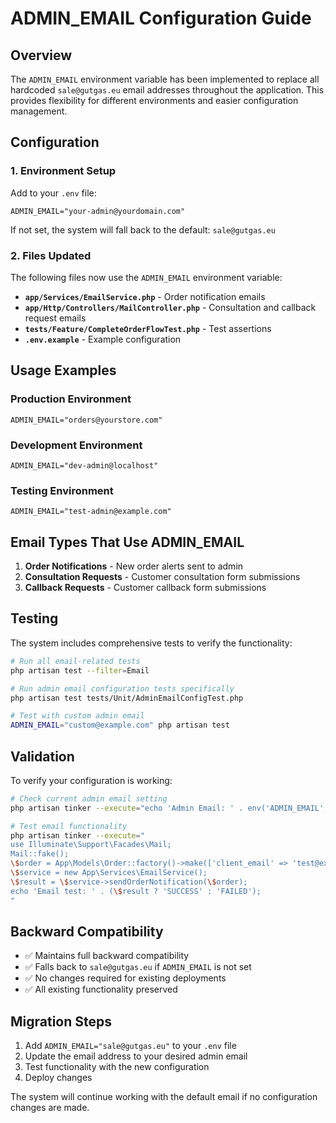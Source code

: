 # ADMIN_EMAIL Configuration Guide

## Overview

The `ADMIN_EMAIL` environment variable has been implemented to replace all hardcoded `sale@gutgas.eu` email addresses throughout the application. This provides flexibility for different environments and easier configuration management.

## Configuration

### 1. Environment Setup

Add to your `.env` file:
```env
ADMIN_EMAIL="your-admin@yourdomain.com"
```

If not set, the system will fall back to the default: `sale@gutgas.eu`

### 2. Files Updated

The following files now use the `ADMIN_EMAIL` environment variable:

- **`app/Services/EmailService.php`** - Order notification emails
- **`app/Http/Controllers/MailController.php`** - Consultation and callback request emails
- **`tests/Feature/CompleteOrderFlowTest.php`** - Test assertions
- **`.env.example`** - Example configuration

## Usage Examples

### Production Environment
```env
ADMIN_EMAIL="orders@yourstore.com"
```

### Development Environment
```env
ADMIN_EMAIL="dev-admin@localhost"
```

### Testing Environment
```env
ADMIN_EMAIL="test-admin@example.com"
```

## Email Types That Use ADMIN_EMAIL

1. **Order Notifications** - New order alerts sent to admin
2. **Consultation Requests** - Customer consultation form submissions
3. **Callback Requests** - Customer callback form submissions

## Testing

The system includes comprehensive tests to verify the functionality:

```bash
# Run all email-related tests
php artisan test --filter=Email

# Run admin email configuration tests specifically
php artisan test tests/Unit/AdminEmailConfigTest.php

# Test with custom admin email
ADMIN_EMAIL="custom@example.com" php artisan test
```

## Validation

To verify your configuration is working:

```bash
# Check current admin email setting
php artisan tinker --execute="echo 'Admin Email: ' . env('ADMIN_EMAIL', 'sale@gutgas.eu');"

# Test email functionality
php artisan tinker --execute="
use Illuminate\Support\Facades\Mail;
Mail::fake();
\$order = App\Models\Order::factory()->make(['client_email' => 'test@example.com']);
\$service = new App\Services\EmailService();
\$result = \$service->sendOrderNotification(\$order);
echo 'Email test: ' . (\$result ? 'SUCCESS' : 'FAILED');
"
```

## Backward Compatibility

- ✅ Maintains full backward compatibility
- ✅ Falls back to `sale@gutgas.eu` if `ADMIN_EMAIL` is not set
- ✅ No changes required for existing deployments
- ✅ All existing functionality preserved

## Migration Steps

1. Add `ADMIN_EMAIL="sale@gutgas.eu"` to your `.env` file
2. Update the email address to your desired admin email
3. Test functionality with the new configuration
4. Deploy changes

The system will continue working with the default email if no configuration changes are made.
